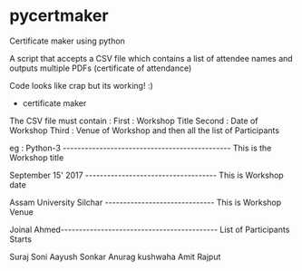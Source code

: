 pycertmaker
======

Certificate maker using python

A script that accepts a CSV file which contains a list of attendee names and outputs multiple PDFs (certificate of attendance)

Code looks like crap  but its working! :)
- certificate maker



The CSV file must contain :
First : Workshop Title
Second : Date of Workshop
Third : Venue of Workshop
and then all the list of Participants

eg :
Python-3 ---------------------------------------------- This is the Workshop title

September 15' 2017 ------------------------------------ This is Workshop date

Assam University Silchar ------------------------------ This is Workshop Venue

Joinal Ahmed------------------------------------------- List of Participants Starts

Suraj Soni
Aayush Sonkar
Anurag kushwaha
Amit Rajput




